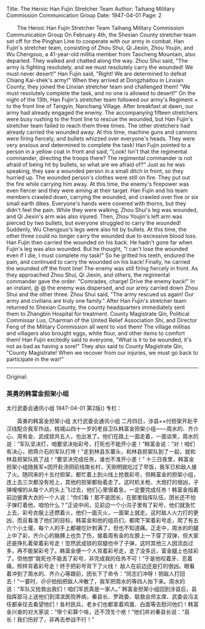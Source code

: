 Title: The Heroic Han Fujin Stretcher Team
Author: Taihang Military Commission Communication Group
Date: 1947-04-01
Page: 2

　　The Heroic Han Fujin Stretcher Team
    Taihang Military Commission Communication Group
    On February 4th, the Shexian County stretcher team set off for the Pinghan Line to cooperate with our army in combat. Han Fujin's stretcher team, consisting of Zhou Shui, Qi Jiexin, Zhou Youjin, and Wu Chengsuo, a 41-year-old militia member from Taocheng Mountain, also departed. They walked and chatted along the way. Zhou Shui said, "The army is fighting resolutely, and we must resolutely carry the wounded! We must never desert!" Han Fujin said, "Right! We are determined to defeat Chiang Kai-shek's army!" When they arrived at Dongzhaitou in Linxian County, they joined the Linxian stretcher team and challenged them! "We must resolutely complete the task, and no one is allowed to desert!"
    On the night of the 13th, Han Fujin's stretcher team followed our army's Regiment × to the front line of Tangyin, Nanchang Village. After breakfast at dawn, our army had already engaged the enemy. The accompanying fifteen stretchers were busy rushing to the front line to rescue the wounded, but Han Fujin's stretcher team failed to reach them three times. The other stretchers had already carried the wounded away. At this time, machine guns and cannons were firing fiercely, and bullets whizzed over everyone's heads. They were very anxious and determined to complete the task! Han Fujin pointed to a person in a yellow coat in front and said, "Look! Isn't that the regimental commander, directing the troops there? The regimental commander is not afraid of being hit by bullets, so what are we afraid of?" Just as he was speaking, they saw a wounded person in a small ditch in front, so they hurried up. The wounded person's clothes were still on fire. They put out the fire while carrying him away. At this time, the enemy's firepower was even fiercer and they were aiming at their target. Han Fujin and his team members crawled down, carrying the wounded, and crawled over five or six small earth dikes. Everyone's hands were covered with thorns, but they didn't feel the pain. While they were walking, Zhou Shui's leg was wounded, and Qi Jiexin's arm was also injured. Then, Zhou Youjin's left arm was pierced by two bullets, but everyone struggled to carry the wounded! Suddenly, Wu Chengsuo's legs were also hit by bullets. At this time, the other three could no longer carry the wounded due to excessive blood loss. Han Fujin then carried the wounded on his back. He hadn't gone far when Fujin's leg was also wounded. But he thought, "I can't lose the wounded even if I die, I must complete my task!" So he gritted his teeth, endured the pain, and continued to carry the wounded on his back! Finally, he carried the wounded off the front line!
    The enemy was still firing fiercely in front. As they approached Zhou Shui, Qi Jiexin, and others, the regimental commander gave the order: "Comrades, charge! Drive the enemy back!" In an instant, @ @ the enemy was dispersed, and our army carried down Zhou Shui and the other three. Zhou Shui said, "The army rescued us again! Our army and civilians are truly one family."
    After Han Fujin's stretcher team returned to Shexian County, the county headquarters immediately sent them to Zhangbin Hospital for treatment. County Magistrate Qin, Political Commissar Luo, Chairman of the United Relief Association Shi, and Director Feng of the Military Commission all went to visit them! The village militias and villagers also brought eggs, white flour, and other items to comfort them! Han Fujin excitedly said to everyone, "What is it to be wounded, it's not as bad as having a sore!" They also said to County Magistrate Qin, "County Magistrate! When we recover from our injuries, we must go back to participate in the war!"



<hr /> 

Original: 


### 英勇的韩富金担架小组
太行武委会通讯小组
1947-04-01
第2版()
专栏：

　　英勇的韩富金担架小组
    太行武委会通讯小组
    二月四日，涉县××付担架开赴平汉线配合我军作战，桃城山四十一岁的老自卫队韩富金担架小组——周水的、齐介心、周有金、武成锁共五人，也出发了。他们在路上一面走着，一面谈笑，周水的说：“军队坚决打，咱要坚决抬彩号，打死也不能开小差！”韩富金说：“对！咱们有决心，把蒋介石的军队打垮！”走到林县东寨头，和林县担架队到了一起，就和林县担架队挑了战！“要坚决完成任务，谁也不准开小差！”
    十三日夜里，韩富金担架小组随我军×团开赴汤阴前线南长村，天刚明就吃过了早饭，我军已和敌人接了火。随同来的十五付担架，都忙着上到火线上抢救彩号，但韩富金的担架小组，连上去三次都没有抢上，其他的担架都抬着走了。这时机关枪、大炮打的很凶，子弹嗖嗖的从每个人的头上飞过去，他们心里很着急，一定要完成任务！韩富金指着前边披黄大衣的一个人说：“你们看！那不是团长，在那里指挥队伍，团长还不怕子弹打着他，咱怕什么？”正说中间，见前边一个小沟子里有了彩号，他们就急忙上去，彩号衣服上还燃着火，他们一面灭火，一面架上就走。这时敌人火力打的更凶，而且看准了他们的目标，韩富金和他的组员们，都爬下架着彩号走，爬了有五六个小土堰，每个人的手上都被圪针刺满了，但也不知道痛。正走中，周水的的腿上中了彩，齐介心的胳膊上也负了伤，接着周有金的左膀上一下穿了双弹，但大家还是挣扎着架着彩号走！忽然武成锁的双腿也中了子弹，这时其他三人因流血过多，再不能架彩号了。韩富金便一个人背着彩号走，走了没多远，富金腿上也挂彩了。但他想“我死也不能丢了彩号，非完成我的任务不可！”于是他咬着牙、忍着痛，照样背着彩号走！终于把彩号背下了火线！
    敌人在前边还是打的很凶。眼看着冲到了周水的、齐介心等跟前，团长下了命令：“同志们冲呀！把敌人打回去！”一霎时，＠＠拍拍把敌人冲散了，我军把周水的等四人抬下来。周水的说：“军队又抢救出我们！咱们军民真是一家人。”
    韩富金担架小组回到涉县后，县指挥部马上送他们到漳滨医院养病，秦县长、罗政委、联救会师主席、武委会冯主任都亲往去看望他们！各村民兵，老乡们也都拿着鸡蛋、白面等去慰问他们！韩富金兴奋的对大家说：“带个彩算个啥，还不顶生个疮！”他们并对秦县长说：“县长！我们伤好了，非再去参战不行！”

